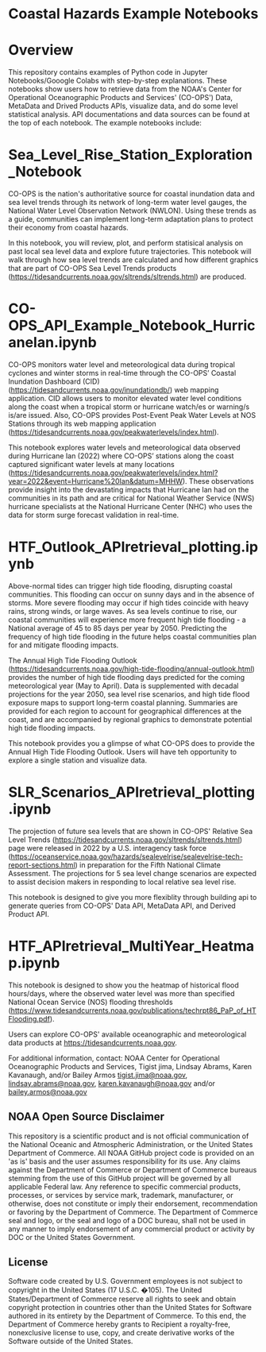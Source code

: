 # Coastal Hazards Example Notebooks

# Overview

This repository contains examples of Python code in Jupyter Notebooks/Gooogle Colabs with step-by-step explanations. These notebooks show users how to retrieve data from the NOAA's Center for Operational Oceanographic Products and Services' (CO-OPS') Data, MetaData and Drived Products APIs, visualize data, and do some level statistical analysis. API documentations and data sources can be found at the top of each notebook. The example notebooks include:

# Sea_Level_Rise_Station_Exploration_Notebook
CO-OPS is the nation's authoritative source for coastal inundation data and sea level trends through its network of long-term water level gauges, the National Water Level Observation Network (NWLON). Using these trends as a guide, communities can implement long-term adaptation plans to protect their economy from coastal hazards.

In this notebook, you will review, plot, and perform statisical analysis on past local sea level data and explore future trajectories. This notebook will walk through how sea level trends are calculated and how different graphics that are part of CO-OPS Sea Level Trends products (https://tidesandcurrents.noaa.gov/sltrends/sltrends.html) are produced.

# CO-OPS_API_Example_Notebook_HurricaneIan.ipynb
CO-OPS monitors water level and meteorological data during tropical cyclones and winter storms in real-time through the CO-OPS’ Coastal Inundation Dashboard (CID) (https://tidesandcurrents.noaa.gov/inundationdb/) web mapping application. CID allows users to monitor elevated water level conditions along the coast when a tropical storm or hurricane watch/es or warning/s is/are issued. Also, CO-OPS provides Post-Event Peak Water Levels at NOS Stations through its web mapping application (https://tidesandcurrents.noaa.gov/peakwaterlevels/index.html).

This notebook explores water levels and meteorological data observed during Hurricane Ian (2022) where CO-OPS’ stations along the coast captured significant water levels at many locations (https://tidesandcurrents.noaa.gov/peakwaterlevels/index.html?year=2022&event=Hurricane%20Ian&datum=MHHW). These observations provide insight into the devastating impacts that Hurricane Ian had on the communities in its path and are critical for National Weather Service (NWS) hurricane specialists at the National Hurricane Center (NHC) who uses the data for storm surge forecast validation in real-time.

# HTF_Outlook_APIretrieval_plotting.ipynb
Above-normal tides can trigger high tide flooding, disrupting coastal communities. This flooding can occur on sunny days and in the absence of storms. More severe flooding may occur if high tides coincide with heavy rains, strong winds, or large waves. As sea levels continue to rise, our coastal communities will experience more frequent high tide flooding - a National average of 45 to 85 days per year by 2050. Predicting the frequency of high tide flooding in the future helps coastal communities plan for and mitigate flooding impacts.

The Annual High Tide Flooding Outlook (https://tidesandcurrents.noaa.gov/high-tide-flooding/annual-outlook.html) provides the number of high tide flooding days predicted for the coming meteorological year (May to April). Data is supplemented with decadal projections for the year 2050, sea level rise scenarios, and high tide flood exposure maps to support long-term coastal planning. Summaries are provided for each region to account for geographical differences at the coast, and are accompanied by regional graphics to demonstrate potential high tide flooding impacts.

This notebook provides you a glimpse of what CO-OPS does to provide the Annual High Tide Flooding Outlook. Users will have teh opportunity to explore a single station and visualize data. 

# SLR_Scenarios_APIretrieval_plotting.ipynb
The projection of future sea levels that are shown in CO-OPS' Relative Sea Level Trends (https://tidesandcurrents.noaa.gov/sltrends/sltrends.html) page were released in 2022 by a U.S. interagency task force (https://oceanservice.noaa.gov/hazards/sealevelrise/sealevelrise-tech-report-sections.html) in preparation for the Fifth National Climate Assessment. The projections for 5 sea level change scenarios are expected to assist decision makers in responding to local relative sea level rise. 

This notebook is designed to give you more flexiblity through building api to generate queries from CO-OPS' Data API, MetaData API, and Derived Product API.

# HTF_APIretrieval_MultiYear_Heatmap.ipynb

This notebook is designed to show you the heatmap of historical flood hours/days, where the observed water level was more than specified National Ocean Service (NOS) flooding thresholds (https://www.tidesandcurrents.noaa.gov/publications/techrpt86_PaP_of_HTFlooding.pdf).

Users can explore CO-OPS' available oceanographic and meteorological data products at https://tidesandcurrents.noaa.gov.

For additional information, contact:
NOAA Center for Operational Oceanographic Products and Services,
Tigist jima, Lindsay Abrams, Karen Kavanaugh, and/or Bailey Armos
tigist.jima@noaa.gov, lindsay.abrams@noaa.gov, karen.kavanaugh@noaa.gov and/or 
bailey.armos@noaa.gov

## NOAA Open Source Disclaimer

This repository is a scientific product and is not official communication of the National Oceanic and Atmospheric Administration, or the United States Department of Commerce. All NOAA GitHub project code is provided on an 'as is' basis and the user assumes responsibility for its use. Any claims against the Department of Commerce or Department of Commerce bureaus stemming from the use of this GitHub project will be governed by all applicable Federal law. Any reference to specific commercial products, processes, or services by service mark, trademark, manufacturer, or otherwise, does not constitute or imply their endorsement, recommendation or favoring by the Department of Commerce. The Department of Commerce seal and logo, or the seal and logo of a DOC bureau, shall not be used in any manner to imply endorsement of any commercial product or activity by DOC or the United States Government.

## License

Software code created by U.S. Government employees is not subject to copyright in the United States (17 U.S.C. �105). The United States/Department of Commerce reserve all rights to seek and obtain copyright protection in countries other than the United States for Software authored in its entirety by the Department of Commerce. To this end, the Department of Commerce hereby grants to Recipient a royalty-free, nonexclusive license to use, copy, and create derivative works of the Software outside of the United States.
